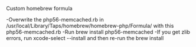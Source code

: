Custom homebrew formula

-Overwrite the php56-memcached.rb in /usr/local/Library/Taps/homebrew/homebrew-php/Formula/ with this php56-memcached.rb
-Run brew install php56-memcached
-If you get zlib errors, run xcode-select --install and then re-run the brew install

